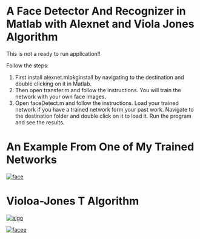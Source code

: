 # A Face Detector And Recognizer in Matlab with Alexnet and Viola Jones Algorithm

This is not a ready to run application!!

Follow the steps:

1) First install alexnet.mlpkginstall by navigating to the destination and double clicking on it in Matlab.
2) Then open transfer.m and follow the instructions. You will train the network with your own face images.
3) Open faceDetect.m and follow the instructions. Load your trained network if you have a trained network form your past work. Navigate to the destination folder and double click on it to load it. Run the program and see the results.

# An Example From One of My Trained Networks

<a href="https://ibb.co/fJGwEo"><img src="https://preview.ibb.co/i817LT/face.png" alt="face" border="0"></a>

# Violoa-Jones T Algorithm

<a href="https://imgbb.com/"><img src="https://image.ibb.co/iSACn8/algo.jpg" alt="algo" border="0"></a>

<a href="https://imgbb.com/"><img src="https://image.ibb.co/c6OREo/facee.png" alt="facee" border="0"></a>
